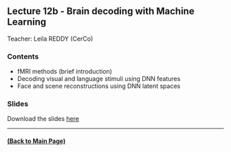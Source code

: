 ## Lecture 12b - Brain decoding with Machine Learning
Teacher: Leila REDDY (CerCo)

<!-- 
### Lecture video
  View the recorded lecture [here](https://drive.google.com/file/d/123lmT9MS9i6zFSmeLgL6nuazDmyQToQ8/view?usp=sharing) starting around 58:00  (this will only be available for approximately 6 weeks after the course)
-->

### Contents

* fMRI methods (brief introduction)
* Decoding visual and language stimuli using DNN features
* Face and scene reconstructions using DNN latent spaces

### Slides
Download the slides [here](./M2_fmri_decoding.pdf)

---
#### [(Back to Main Page)](../index.md)
